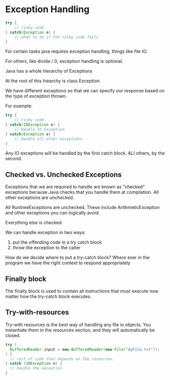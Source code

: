 # Exception Handling

``` java
try {
    // risky code
} catch(Exception e) {
    // what to do if the risky code fails
}
```

For certain tasks java requires exception handling, things like file IO.

For others, like divide / 0, exception handling is optional.

Java has a whole hierarchy of Exceptions

At the root of this hiearchy is class Exception.

We have different exceptions so that we can specify our response based on the type of exception thrown.

For example:

``` java
try {
    // risky code
} catch(IOException e) {
    // Handle IO Exception
} catch(Exception e) {
    // Handle all other exceptions
}
```

Any IO exceptions will be handled by the first catch block. ALl others, by the second.

## Checked vs. Unchecked Exceptions

Exceptions that we are required to handle are known as "checked" exceptions because Java checks that you handle them at compilation. All other exceptions are unchecked.

All RuntimeExceptions are unchecked. These include ArithmeticException and other exceptions you can logically avoid.

Everything else is checked.

We can handle exception in two ways:

1) put the offending code in a try catch block
2) throw the exception to the caller

How do we decide where to put a try-catch block? Where ever in the program we have the right context to respond appropriately

## Finally block

The finally block is used to contain all instructions that must execute now matter how the try-catch block executes.

## Try-with-resources

Try-with resources is the best way of handling any file io objects. You instantiate them in the resources section, and they will automatically be closed.

``` java
try (
  BufferedReader input = new BufferedReader(new File("myFile.txt"));
) {
  // rest of code that depends on the resources.
} catch (IOException e) {
  // handle the exception
}
```